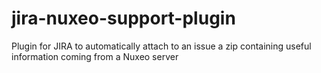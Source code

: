 jira-nuxeo-support-plugin
=========================

Plugin for JIRA to automatically attach to an issue a zip containing useful information coming from a Nuxeo server